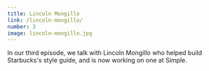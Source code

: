 ```yaml
---
title: Lincoln Mongillo
link: /lincoln-mongillo/
number: 3
image: lincoln-mongillo.jpg
---
```


In our third episode, we talk with Lincoln Mongillo who helped build Starbucks's style guide, and is now working on one at Simple.
